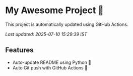 # My Awesome Project 🚀

This project is automatically updated using GitHub Actions.

_Last updated: 2025-07-10 15:29:39 IST_

## Features
- Auto-update README using Python 🐍
- Auto Git push with GitHub Actions 🤖
